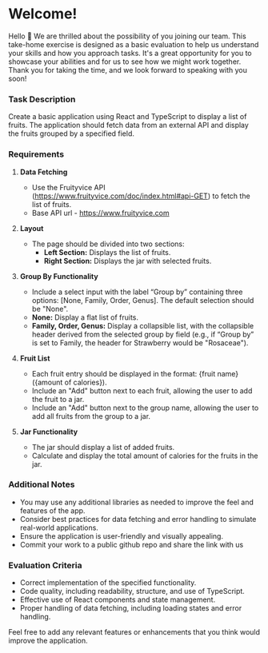 # Welcome!

Hello 👋
We are thrilled about the possibility of you joining our team. This take-home exercise is designed as a basic evaluation to help us understand your skills and how you approach tasks. It's a great opportunity for you to showcase your abilities and for us to see how we might work together.
Thank you for taking the time, and we look forward to speaking with you soon!

### Task Description

Create a basic application using React and TypeScript to display a list of fruits. The application should fetch data from an external API and display the fruits grouped by a specified field.

### Requirements

1. **Data Fetching**
   - Use the Fruityvice API (https://www.fruityvice.com/doc/index.html#api-GET) to fetch the list of fruits.
   - Base API url - https://www.fruityvice.com

2. **Layout**
   - The page should be divided into two sections:
     - **Left Section:** Displays the list of fruits.
     - **Right Section:** Displays the jar with selected fruits.

3. **Group By Functionality**
   - Include a select input with the label “Group by” containing three options: [None, Family, Order, Genus]. The default selection should be "None".
   - **None:** Display a flat list of fruits.
   - **Family, Order, Genus:** Display a collapsible list, with the collapsible header derived from the selected group by field (e.g., if “Group by” is set to Family, the header for Strawberry would be "Rosaceae").

4. **Fruit List**
   - Each fruit entry should be displayed in the format: {fruit name} ({amount of calories}).
   - Include an "Add" button next to each fruit, allowing the user to add the fruit to a jar.
   - Include an "Add" button next to the group name, allowing the user to add all fruits from the group to a jar.

5. **Jar Functionality**
   - The jar should display a list of added fruits.
   - Calculate and display the total amount of calories for the fruits in the jar.

### Additional Notes

- You may use any additional libraries as needed to improve the feel and features of the app.
- Consider best practices for data fetching and error handling to simulate real-world applications.
- Ensure the application is user-friendly and visually appealing.
- Commit your work to a public github repo and share the link with us

### Evaluation Criteria

- Correct implementation of the specified functionality.
- Code quality, including readability, structure, and use of TypeScript.
- Effective use of React components and state management.
- Proper handling of data fetching, including loading states and error handling.

Feel free to add any relevant features or enhancements that you think would improve the application.
